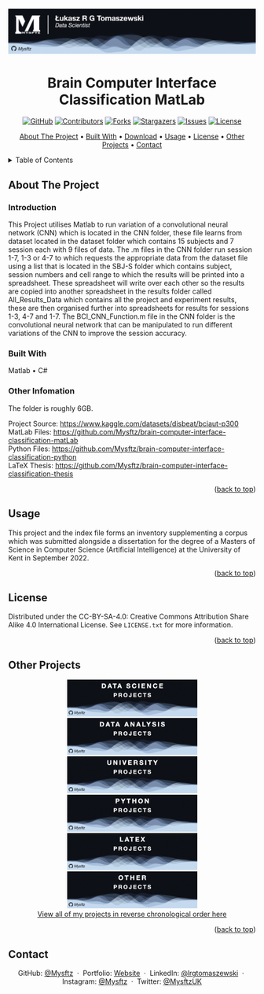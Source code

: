 <a name="readme-top"></a>
<div align="center">

[![alt text](https://github.com/Mysftz/Mysftz/blob/main/assets/READMEHeader.jpeg?raw=true)](https://github.com/Mysftz)
# Brain Computer Interface Classification MatLab
[![GitHub][GitHub-shield]](https://github.com/Mysftz/brain-computer-interface-classification-matlab)
[![Contributors][contributors-shield]](https://github.com/Mysftz/brain-computer-interface-classification-matlab/graphs/contributors)
[![Forks][forks-shield]](https://github.com/Mysftz/brain-computer-interface-classification-matlab/network/members)
[![Stargazers][stars-shield]](https://github.com/Mysftz/brain-computer-interface-classification-matlab/stargazers)
[![Issues][issues-shield]](https://github.com/Mysftz/brain-computer-interface-classification-matlab/issues)
[![License][license-shield]](https://github.com/Mysftz/brain-computer-interface-classification-matlab/blob/main/LICENSE.txt)
</div>

<p align="center">
  <a href="#about-the-project">About The Project</a> •
  <a href="#built-with">Built With</a> •
  <a href="https://github.com/Mysftz/brain-computer-interface-classification-matlab/archive/refs/heads/main.zip">Download</a> • 
  <a href="#usage">Usage</a> •
  <a href="#license">License</a> •
  <a href="#other-projects">Other Projects</a> •
  <a href="#contact">Contact</a>
</p>

<!-- TABLE OF CONTENTS -->
<details>
  <summary>Table of Contents</summary>
  <ol>
    <li>
      <a href="#about-the-project">About The Project</a>
      <ul>
        <li><a href="#introduction">Infomation</a></li>
        <li><a href="#built-with">Built With</a></li>
        <li><a href="#other-infomation">Other Infomation</a></li>
      </ul>
    </li>
    <li><a href="#usage">Usage</a></li>
    <li><a href="#license">License</a></li>
    <li><a href="#other-projects">Other Projects</a></li>
    <li><a href="#contact">Contact</a></li>
  </ol>
</details>

<!-- ABOUT THE PROJECT -->
## About The Project
### Introduction

This Project utilises Matlab to run variation of a convolutional neural network (CNN) which is located in the CNN folder, these file learns from dataset located in the dataset folder which contains 15 subjects and 7 session each with 9 files of data. The .m files in the CNN folder run session 1-7, 1-3 or 4-7 to which requests the appropriate data from the dataset file using a list that is located in the SBJ-S folder which contains subject, session numbers and cell range to which the results will be printed into a spreadsheet. These spreadsheet will write over each other so the results are copied into another spreadsheet in the results folder called All_Results_Data which contains all the project and experiment results, these are then organised further into spreadsheets for results for sessions 1-3, 4-7 and 1-7. The BCI_CNN_Function.m file in the CNN folder is the convolutional neural network that can be manipulated to run different variations of the CNN to improve the session accuracy.

### Built With
Matlab • C#

### Other Infomation

The folder is roughly 6GB.

Project Source: https://www.kaggle.com/datasets/disbeat/bciaut-p300 </br>
MatLab Files: https://github.com/Mysftz/brain-computer-interface-classification-matLab </br>
Python Files: https://github.com/Mysftz/brain-computer-interface-classification-python </br>
LaTeX Thesis: https://github.com/Mysftz/brain-computer-interface-classification-thesis

<p align="right">(<a href="#readme-top">back to top</a>)</p> 

<!-- USAGE -->
## Usage

This project and the index file forms an inventory supplementing a corpus which was submitted alongside a dissertation for the degree of a Masters of Science in Computer Science (Artificial Intelligence) at the University of Kent in September 2022.

<p align="right">(<a href="#readme-top">back to top</a>)</p>

<!-- LICENSE -->
## License
Distributed under the CC-BY-SA-4.0: Creative Commons Attribution Share Alike 4.0 International License. See `LICENSE.txt` for more information.

<p align="right">(<a href="#readme-top">back to top</a>)</p>

<!-- OTHER PROJECTS --> 
## Other Projects
<div align="center">
<a href="https://github.com/stars/Mysftz/lists/data-science-projects" style="margin:10px; margin-bottom:50px"><img src="https://github.com/Mysftz/Mysftz/blob/main/assets/Button-DataScience.jpeg?raw=true" alt="Data Science Projects Button" width="265" height="75"></a>
<a href="https://github.com/stars/Mysftz/lists/data-analysis-projects" style="margin:10px; margin-bottom:50px"><img src="https://github.com/Mysftz/Mysftz/blob/main/assets/Button-DataAnalysis.jpeg?raw=true" alt="Data Analysis Projects Button" width="265" height="75"></a>
<a href="https://github.com/stars/Mysftz/lists/university-projects" style="margin:10px; margin-bottom:50px"><img src="https://github.com/Mysftz/Mysftz/blob/main/assets/Button-University.jpeg?raw=true" alt="University Projects Button" width="265" height="75"></a>
<a href="https://github.com/stars/Mysftz/lists/python-projects" style="margin:10px; margin-bottom:50px"><img src="https://github.com/Mysftz/Mysftz/blob/main/assets/Button-Python.jpeg?raw=true" alt="Python Projects Button" width="265" height="75"></a>
<a href="https://github.com/stars/Mysftz/lists/latex-projects" style="margin:10px; padding-bottom:50px"><img src="https://github.com/Mysftz/Mysftz/blob/main/assets/Button-Latex.jpeg?raw=true" alt="LaTeX Projects Button" width="265" height="75"></a>
<a href="https://github.com/stars/Mysftz/lists/other-projects" style="margin:10px; margin-bottom:50px"><img src="https://github.com/Mysftz/Mysftz/blob/main/assets/Button-Other.jpeg?raw=true" alt="Other Projects Button" width="265" height="75"></a>

</br> 
<a href="https://mysftz.github.io/portfolio/archive">View all of my projects in reverse chronological order here</a>
</div>

<p align="right">(<a href="#readme-top">back to top</a>)</p>

<!-- CONTACT -->
## Contact
<div align="center">

GitHub: [@Mysftz](https://github.com/Mysftz) &nbsp;&middot;&nbsp; Portfolio: [Website](https://mysftz.github.io/portfolio) &nbsp;&middot;&nbsp; LinkedIn: [@lrgtomaszewski](https://www.linkedin.com/in/lrgtomaszewski/) &nbsp;&middot;&nbsp; Instagram: [@Mysftz](https://www.instagram.com/mysftz/) &nbsp;&middot;&nbsp; Twitter: [@MysftzUK](https://twitter.com/MysftzUK)
</div>

[contributors-shield]: https://img.shields.io/github/contributors/mysftz/brain-computer-interface-classification-matlab.svg?style=for-the-badge
[forks-shield]: https://img.shields.io/github/forks/mysftz/brain-computer-interface-classification-matlab.svg?style=for-the-badge
[stars-shield]: https://img.shields.io/github/stars/mysftz/brain-computer-interface-classification-matlab.svg?style=for-the-badge
[issues-shield]: https://img.shields.io/github/issues/mysftz/brain-computer-interface-classification-matlab.svg?style=for-the-badge
[license-shield]: https://img.shields.io/github/license/mysftz/brain-computer-interface-classification-matlab.svg?style=for-the-badge
[github-shield]: https://img.shields.io/badge/-GitHub-black.svg?style=for-the-badge&logo=GitHub&colorB=555